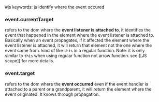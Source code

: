 #js 
keywords:
	js identify where the event occured
### event.currentTarget
refers to the dom where the **event listener is attached to**, it identifies the event that happened in the element where the event listener is attached to. Basically when an event propagates, if it affected the element where the event listener is attached, it will return that element not the one where the event came from.
kind of like `this` in a regular function.
Note: it is only similar to `this` when using regular function not arrow function. see [[JS scope]] for more details.

### event.target
refers to the dom where the **event occurred** even if the event handler is attached to a parent or a grandparent, it will return the element where the event originated. It knows through propagation.


